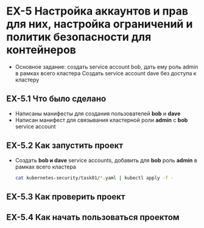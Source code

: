 # EX-5 Настройка аккаунтов и прав для них, настройка ограничений и политик безопасности для контейнеров

* Основное задание: создать service account bob, дать ему роль admin в рамках всего кластера
  Создать service account dave без доступа к кластеру
  
## EX-5.1 Что было сделано

* Написаны манифесты для создания пользователей **bob** и **dave**
* Написан манифест для связывания кластерной роли **admin** с **bob** service account

## EX-5.2 Как запустить проект

* Создать **bob и dave** service accounts, добавить для **bob** роль **admin** в рамках всего кластера

  ```bash
  cat kubernetes-security/task01/*.yaml | kubectl apply -f -
  ```

## EX-5.3 Как проверить проект

## EX-5.4 Как начать пользоваться проектом
